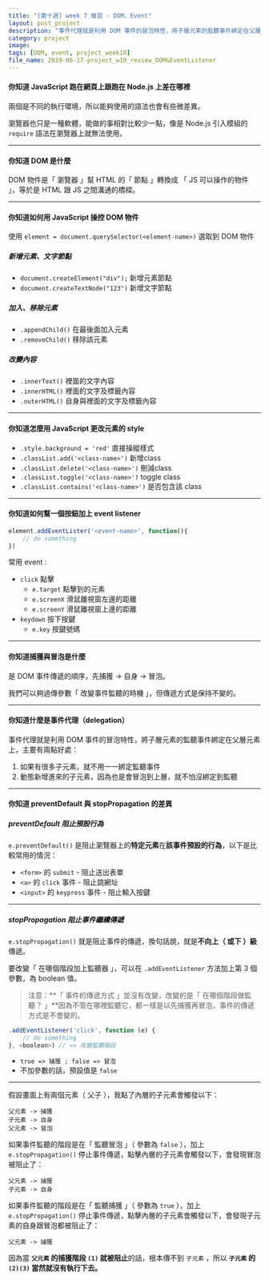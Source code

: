 ```yaml
---
title: "[第十週] week 7 複習 - DOM、Event"
layout: post_project
description: "事件代理就是利用 DOM 事件的冒泡特性，將子層元素的監聽事件綁定在父層元素上，主要有兩點好處：1. 如果有很多子元素，就不用一一綁定監聽事件。2. 動態新增進來的子元素，因為也是會冒泡到上層，就不怕沒綁定到監聽"
category: project
image: 
tags: [DOM, event, project_week10]
file_name: 2019-06-17-project_w10_review_DOM&EventListener
---
```


#### 你知道 JavaScript 跑在網頁上跟跑在 Node.js 上差在哪裡

兩個是不同的執行環境，所以能夠使用的語法也會有些微差異。

瀏覽器也只是一種軟體，能做的事相對比較少一點，像是 Node.js 引入模組的 `require` 語法在瀏覽器上就無法使用。

---

#### 你知道 DOM 是什麼

DOM 物件是「 瀏覽器 」幫 HTML 的「 節點 」轉換成 「 JS 可以操作的物件 」，等於是 HTML  跟 JS 之間溝通的橋樑。

---
#### 你知道如何用 JavaScript 操控 DOM 物件

使用 `element = document.querySelector(<element-name>)` 選取到 DOM 物件

##### 新增元素、文字節點
- `document.createElement("div");` 新增元素節點
- `document.createTextNode("123")` 新增文字節點

##### 加入、移除元素
- `.appendChild()` 在最後面加入元素
- `.removeChild()` 移除該元素

##### 改變內容
- `.innerText()` 裡面的文字內容
- `.innerHTML()` 裡面的文字及標籤內容
- `.outerHTML()` 自身與裡面的文字及標籤內容

---
#### 你知道怎麼用 JavaScript 更改元素的 style
- `.style.background = 'red'` 直接操縱樣式
- `.classList.add('<class-name>')` 新增class
- `.classList.delete('<class-name>')` 刪減class
- `.classList.toggle('<class-name>')` toggle class
- `.classList.contains('<class-name>')` 是否包含該 class

---
#### 你知道如何幫一個按鈕加上 event listener
```javascript
element.addEventLister('<event-name>', function(){
    // do something
})
```

常用 event :
- `click` 點擊
    - `e.target` 點擊到的元素
    - `e.screenX` 滑鼠離視窗左邊的距離 
    - `e.screenY` 滑鼠離視窗上邊的距離 
- `keydown` 按下按鍵
    - `e.key` 按鍵號碼
    
---
#### 你知道捕獲與冒泡是什麼

是 DOM 事件傳遞的順序，先捕獲 -> 自身 -> 冒泡。

我們可以夠過傳參數「 改變事件監聽的時機 」，但傳遞方式是保持不變的。

---
#### 你知道什麼是事件代理（delegation）

事件代理就是利用 DOM 事件的冒泡特性，將子層元素的監聽事件綁定在父層元素上，主要有兩點好處：
1. 如果有很多子元素，就不用一一綁定監聽事件
2. 動態新增進來的子元素，因為也是會冒泡到上層，就不怕沒綁定到監聽


---
#### 你知道 preventDefault 與 stopPropagation 的差異

##### preventDefault 阻止預設行為

`e.preventDefault()` 是阻止瀏覽器上的**特定元素**在**該事件預設的行為**，以下是比較常用的情況：

- `<form>` 的 `submit` - 阻止送出表單
- `<a>` 的 `click` 事件 - 阻止跳網址
- `<input>` 的 `keypress` 事件 - 阻止輸入按鍵

---

##### stopPropagation 阻止事件繼續傳遞

`e.stopPropagation()` 就是阻止事件的傳遞，換句話說，就是**不向上（ 或下 ）級**傳遞。

要改變「 在哪個階段加上監聽器 」，可以在 `.addEventListener` 方法加上第 3 個參數，為 boolean 值。

> 注意：**「 事件的傳遞方式 」並沒有改變，改變的是「 在哪個階段做監聽？ 」**因為不管在哪裡監聽它，都一樣是以先捕獲再冒泡，事件的傳遞方式是不會變的。

```javascript
.addEventListener('click', function (e) {
    // do something
}, <boolean>) // => 改變監聽階段
```
- `true => 捕獲 ; false => 冒泡`
- 不加參數的話，預設值是 `false`

---

假設畫面上有兩個元素（ 父子 ），我點了內層的子元素會觸發以下：

```
父元素 -> 捕獲
子元素 -> 自身
父元素 -> 冒泡
```

如果事件監聽的階段是在「 監聽冒泡 」（ 參數為 `false` ），加上 `e.stopPropagation()` 停止事件傳遞，點擊內層的子元素會觸發以下，會發現冒泡被阻止了：

```
父元素 -> 捕獲
子元素 -> 自身
```


如果事件監聽的階段是在「 監聽捕獲 」（ 參數為 `true` ），加上 `e.stopPropagation()` 停止事件傳遞，點擊內層的子元素會觸發以下，會發現子元素的自身跟冒泡都被阻止了：

```
父元素 -> 捕獲
```

因為當 **`父元素` 的捕獲階段 `(1)` 就被阻止**的話，根本傳不到 `子元素` ，所以 **`子元素` 的 `(2)(3)` 當然就沒有執行下去。**


